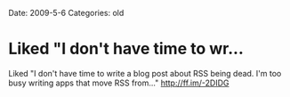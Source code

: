 Date: 2009-5-6
Categories: old

# Liked "I don't have time to wr...

Liked "I don't have time to write a blog post about RSS being dead. I'm too busy writing apps that move RSS from..." <a href="http://ff.im/-2DIDG" rel="nofollow">http://ff.im/-2DIDG</a>
